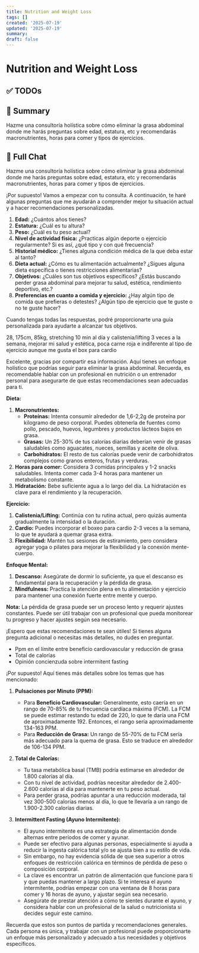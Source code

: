 ```yaml
---
title: Nutrition and Weight Loss
tags: []
created: '2025-07-19'
updated: '2025-07-19'
summary:
draft: false
---
```


# Nutrition and Weight Loss

## ✅ TODOs


## 📌 Summary
Hazme una consultoría holística sobre cómo eliminar la grasa abdominal donde me harás preguntas sobre edad, estatura, etc y recomendarás macronutrientes, horas para comer y tipos de ejercicios.

## 🧠 Full Chat


Hazme una consultoría holística sobre cómo eliminar la grasa abdominal donde me harás preguntas sobre edad, estatura, etc y recomendarás macronutrientes, horas para comer y tipos de ejercicios.

¡Por supuesto! Vamos a empezar con tu consulta. A continuación, te haré algunas preguntas que me ayudarán a comprender mejor tu situación actual y a hacer recomendaciones personalizadas.

1. **Edad:** ¿Cuántos años tienes?
2. **Estatura:** ¿Cuál es tu altura?
3. **Peso:** ¿Cuál es tu peso actual?
4. **Nivel de actividad física:** ¿Practicas algún deporte o ejercicio regularmente? Si es así, ¿qué tipo y con qué frecuencia?
5. **Historial médico:** ¿Tienes alguna condición médica de la que deba estar al tanto?
6. **Dieta actual:** ¿Cómo es tu alimentación actualmente? ¿Sigues alguna dieta específica o tienes restricciones alimentarias?
7. **Objetivos:** ¿Cuáles son tus objetivos específicos? ¿Estás buscando perder grasa abdominal para mejorar tu salud, estética, rendimiento deportivo, etc.?
8. **Preferencias en cuanto a comida y ejercicio:** ¿Hay algún tipo de comida que prefieras o detestes? ¿Algún tipo de ejercicio que te guste o no te guste hacer?

Cuando tengas todas las respuestas, podré proporcionarte una guía personalizada para ayudarte a alcanzar tus objetivos.

28, 175cm, 85kg, stretching 10 min al día y calistenia/lifting 3 veces a la semana, mejorar mi salud y estética, poca carne roja e indiferente al tipo de ejercicio aunque me gusta el box para cardio

Excelente, gracias por compartir esa información. Aquí tienes un enfoque holístico que podrías seguir para eliminar la grasa abdominal. Recuerda, es recomendable hablar con un profesional en nutrición o un entrenador personal para asegurarte de que estas recomendaciones sean adecuadas para ti.

**Dieta:**
1. **Macronutrientes:**
   - **Proteínas:** Intenta consumir alrededor de 1,6-2,2g de proteína por kilogramo de peso corporal. Puedes obtenerla de fuentes como pollo, pescado, huevos, legumbres y productos lácteos bajos en grasa.
   - **Grasas:** Un 25-30% de tus calorías diarias deberían venir de grasas saludables como aguacates, nueces, semillas y aceite de oliva.
   - **Carbohidratos:** El resto de tus calorías puede venir de carbohidratos complejos como granos enteros, frutas y verduras.
2. **Horas para comer:** Considera 3 comidas principales y 1-2 snacks saludables. Intenta comer cada 3-4 horas para mantener un metabolismo constante.
3. **Hidratación:** Bebe suficiente agua a lo largo del día. La hidratación es clave para el rendimiento y la recuperación.

**Ejercicio:**
1. **Calistenia/Lifting:** Continúa con tu rutina actual, pero quizás aumenta gradualmente la intensidad o la duración.
2. **Cardio:** Puedes incorporar el boxeo para cardio 2-3 veces a la semana, lo que te ayudará a quemar grasa extra.
3. **Flexibilidad:** Mantén tus sesiones de estiramiento, pero considera agregar yoga o pilates para mejorar la flexibilidad y la conexión mente-cuerpo.

**Enfoque Mental:**
1. **Descanso:** Asegúrate de dormir lo suficiente, ya que el descanso es fundamental para la recuperación y la pérdida de grasa.
2. **Mindfulness:** Practica la atención plena en tu alimentación y ejercicio para mantener una conexión fuerte entre mente y cuerpo.

**Nota:** La pérdida de grasa puede ser un proceso lento y requerir ajustes constantes. Puede ser útil trabajar con un profesional que pueda monitorear tu progreso y hacer ajustes según sea necesario.

¡Espero que estas recomendaciones te sean útiles! Si tienes alguna pregunta adicional o necesitas más detalles, no dudes en preguntar.

- Ppm en el límite entre beneficio cardiovascular y reducción de grasa 
- Total de calorías 
- Opinión concienzuda sobre intermitent fasting 

¡Por supuesto! Aquí tienes más detalles sobre los temas que has mencionado:

1. **Pulsaciones por Minuto (PPM):**
   - Para **Beneficio Cardiovascular:** Generalmente, esto caería en un rango de 70-85% de tu frecuencia cardíaca máxima (FCM). La FCM se puede estimar restando tu edad de 220, lo que te daría una FCM de aproximadamente 192. Entonces, el rango sería aproximadamente 134-163 PPM.
   - Para **Reducción de Grasa:** Un rango de 55-70% de tu FCM sería más adecuado para la quema de grasa. Esto se traduce en alrededor de 106-134 PPM.

2. **Total de Calorías:**
   - Tu tasa metabólica basal (TMB) podría estimarse en alrededor de 1.800 calorías al día. 
   - Con tu nivel de actividad, podrías necesitar alrededor de 2.400-2.600 calorías al día para mantenerte en tu peso actual.
   - Para perder grasa, podrías apuntar a una reducción moderada, tal vez 300-500 calorías menos al día, lo que te llevaría a un rango de 1.900-2.300 calorías diarias.

3. **Intermittent Fasting (Ayuno Intermitente):**
   - El ayuno intermitente es una estrategia de alimentación donde alternas entre períodos de comer y ayunar. 
   - Puede ser efectivo para algunas personas, especialmente si ayuda a reducir la ingesta calórica total y/o se ajusta bien a su estilo de vida.
   - Sin embargo, no hay evidencia sólida de que sea superior a otros enfoques de restricción calórica en términos de pérdida de peso o composición corporal.
   - La clave es encontrar un patrón de alimentación que funcione para ti y que puedas mantener a largo plazo. Si te interesa el ayuno intermitente, podrías empezar con una ventana de 8 horas para comer y 16 horas de ayuno, y ajustar según sea necesario.
   - Asegúrate de prestar atención a cómo te sientes durante el ayuno, y considera hablar con un profesional de la salud o nutricionista si decides seguir este camino.

Recuerda que estos son puntos de partida y recomendaciones generales. Cada persona es única, y trabajar con un profesional puede proporcionarte un enfoque más personalizado y adecuado a tus necesidades y objetivos específicos.